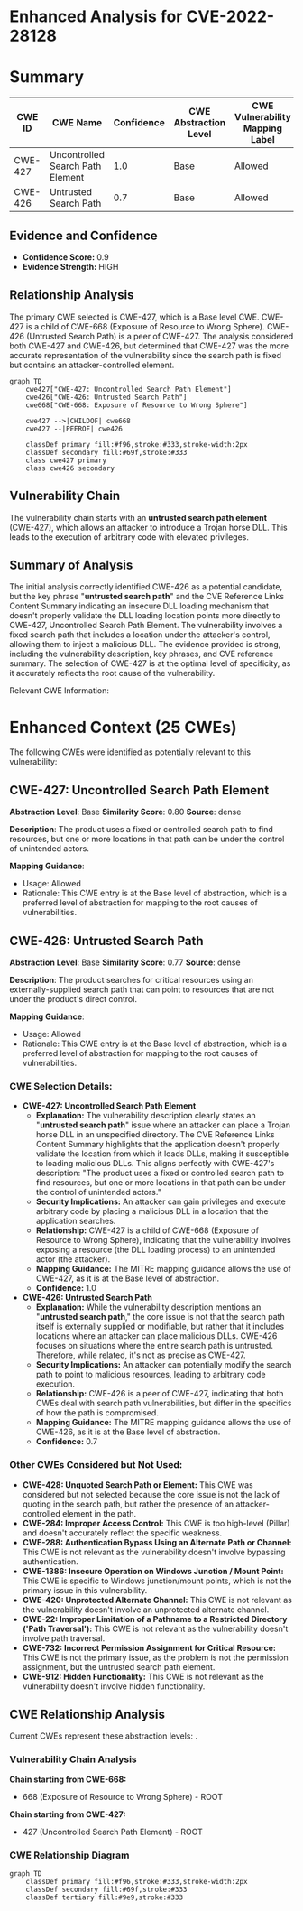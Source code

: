 # Enhanced Analysis for CVE-2022-28128

# Summary
| CWE ID | CWE Name | Confidence | CWE Abstraction Level | CWE Vulnerability Mapping Label | CWE-Vulnerability Mapping Notes |
|---|---|---|---|---|---|
| CWE-427 | Uncontrolled Search Path Element | 1.0 | Base | Allowed | Primary CWE |
| CWE-426 | Untrusted Search Path | 0.7 | Base | Allowed | Secondary Candidate |

## Evidence and Confidence

*   **Confidence Score:** 0.9
*   **Evidence Strength:** HIGH

## Relationship Analysis
The primary CWE selected is CWE-427, which is a Base level CWE. CWE-427 is a child of CWE-668 (Exposure of Resource to Wrong Sphere). CWE-426 (Untrusted Search Path) is a peer of CWE-427. The analysis considered both CWE-427 and CWE-426, but determined that CWE-427 was the more accurate representation of the vulnerability since the search path is fixed but contains an attacker-controlled element.

```mermaid
graph TD
    cwe427["CWE-427: Uncontrolled Search Path Element"]
    cwe426["CWE-426: Untrusted Search Path"]
    cwe668["CWE-668: Exposure of Resource to Wrong Sphere"]
    
    cwe427 -->|CHILDOF| cwe668
    cwe427 --|PEEROF| cwe426
    
    classDef primary fill:#f96,stroke:#333,stroke-width:2px
    classDef secondary fill:#69f,stroke:#333
    class cwe427 primary
    class cwe426 secondary
```

## Vulnerability Chain
The vulnerability chain starts with an **untrusted search path element** (CWE-427), which allows an attacker to introduce a Trojan horse DLL. This leads to the execution of arbitrary code with elevated privileges.

## Summary of Analysis
The initial analysis correctly identified CWE-426 as a potential candidate, but the key phrase "**untrusted search path**" and the CVE Reference Links Content Summary indicating an insecure DLL loading mechanism that doesn't properly validate the DLL loading location points more directly to CWE-427, Uncontrolled Search Path Element. The vulnerability involves a fixed search path that includes a location under the attacker's control, allowing them to inject a malicious DLL. The evidence provided is strong, including the vulnerability description, key phrases, and CVE reference summary. The selection of CWE-427 is at the optimal level of specificity, as it accurately reflects the root cause of the vulnerability.

Relevant CWE Information:

# Enhanced Context (25 CWEs)
The following CWEs were identified as potentially relevant to this vulnerability:

## CWE-427: Uncontrolled Search Path Element
**Abstraction Level**: Base
**Similarity Score**: 0.80
**Source**: dense

**Description**:
The product uses a fixed or controlled search path to find resources, but one or more locations in that path can be under the control of unintended actors.

**Mapping Guidance**:
- Usage: Allowed
- Rationale: This CWE entry is at the Base level of abstraction, which is a preferred level of abstraction for mapping to the root causes of vulnerabilities.

## CWE-426: Untrusted Search Path
**Abstraction Level**: Base
**Similarity Score**: 0.77
**Source**: dense

**Description**:
The product searches for critical resources using an externally-supplied search path that can point to resources that are not under the product's direct control.

**Mapping Guidance**:
- Usage: Allowed
- Rationale: This CWE entry is at the Base level of abstraction, which is a preferred level of abstraction for mapping to the root causes of vulnerabilities.

### CWE Selection Details:

*   **CWE-427: Uncontrolled Search Path Element**
    *   **Explanation:** The vulnerability description clearly states an "**untrusted search path**" issue where an attacker can place a Trojan horse DLL in an unspecified directory. The CVE Reference Links Content Summary highlights that the application doesn't properly validate the location from which it loads DLLs, making it susceptible to loading malicious DLLs. This aligns perfectly with CWE-427's description: "The product uses a fixed or controlled search path to find resources, but one or more locations in that path can be under the control of unintended actors."
    *   **Security Implications:** An attacker can gain privileges and execute arbitrary code by placing a malicious DLL in a location that the application searches.
    *   **Relationship:** CWE-427 is a child of CWE-668 (Exposure of Resource to Wrong Sphere), indicating that the vulnerability involves exposing a resource (the DLL loading process) to an unintended actor (the attacker).
    *   **Mapping Guidance:** The MITRE mapping guidance allows the use of CWE-427, as it is at the Base level of abstraction.
    *   **Confidence:** 1.0
*   **CWE-426: Untrusted Search Path**
    *   **Explanation:** While the vulnerability description mentions an "**untrusted search path**," the core issue is not that the search path itself is externally supplied or modifiable, but rather that it includes locations where an attacker can place malicious DLLs. CWE-426 focuses on situations where the entire search path is untrusted. Therefore, while related, it's not as precise as CWE-427.
    *   **Security Implications:** An attacker can potentially modify the search path to point to malicious resources, leading to arbitrary code execution.
    *   **Relationship:** CWE-426 is a peer of CWE-427, indicating that both CWEs deal with search path vulnerabilities, but differ in the specifics of how the path is compromised.
    *   **Mapping Guidance:** The MITRE mapping guidance allows the use of CWE-426, as it is at the Base level of abstraction.
    *   **Confidence:** 0.7

### Other CWEs Considered but Not Used:

*   **CWE-428: Unquoted Search Path or Element:** This CWE was considered but not selected because the core issue is not the lack of quoting in the search path, but rather the presence of an attacker-controlled element in the path.
*   **CWE-284: Improper Access Control:** This CWE is too high-level (Pillar) and doesn't accurately reflect the specific weakness.
*   **CWE-288: Authentication Bypass Using an Alternate Path or Channel:** This CWE is not relevant as the vulnerability doesn't involve bypassing authentication.
*   **CWE-1386: Insecure Operation on Windows Junction / Mount Point:** This CWE is specific to Windows junction/mount points, which is not the primary issue in this vulnerability.
*   **CWE-420: Unprotected Alternate Channel:** This CWE is not relevant as the vulnerability doesn't involve an unprotected alternate channel.
*   **CWE-22: Improper Limitation of a Pathname to a Restricted Directory ('Path Traversal'):** This CWE is not relevant as the vulnerability doesn't involve path traversal.
*   **CWE-732: Incorrect Permission Assignment for Critical Resource:** This CWE is not the primary issue, as the problem is not the permission assignment, but the untrusted search path element.
*   **CWE-912: Hidden Functionality:** This CWE is not relevant as the vulnerability doesn't involve hidden functionality.


## CWE Relationship Analysis

Current CWEs represent these abstraction levels: .


### Vulnerability Chain Analysis

**Chain starting from CWE-668:**
- 668 (Exposure of Resource to Wrong Sphere) - ROOT


**Chain starting from CWE-427:**
- 427 (Uncontrolled Search Path Element) - ROOT



### CWE Relationship Diagram

```mermaid
graph TD
    classDef primary fill:#f96,stroke:#333,stroke-width:2px
    classDef secondary fill:#69f,stroke:#333
    classDef tertiary fill:#9e9,stroke:#333
```